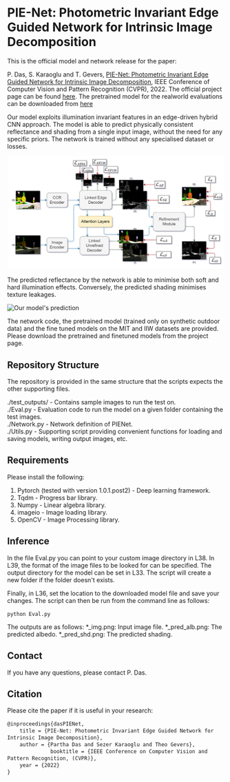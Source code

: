 # PIE-Net: Photometric Invariant Edge Guided Network for Intrinsic Image Decomposition
This is the official model and network release for the paper:

P. Das, S. Karaoglu and T. Gevers, [PIE-Net: Photometric Invariant Edge Guided Network for Intrinsic Image Decomposition](https://ivi.fnwi.uva.nl/cv/pienet/assets/PIE_NET_CVPR_2022_main_paper.pdf), IEEE Conference of Computer Vision and Pattern Recognition (CVPR), 2022. The official project page can be found [here](https://ivi.fnwi.uva.nl/cv/pienet/). The pretrained model for the realworld evaluations can be downloaded from [here](https://uvaauas.figshare.com/articles/conference_contribution/real_world_model_t7/19940000)

Our model exploits illumination invariant features in an edge-driven hybrid CNN approach. The model is able to predict physically consistent reflectance and shading from a single input image, without the need for any specific priors. The network is trained without any specialised dataset or losses. 

![Propose network](/images/net_overview_github.png "The proposed network.")

The predicted reflectance by the network is able to minimise both soft and hard illumination effects. Conversely, the predicted shading minimises texture leakages.

![Our model's prediction](/images/Output_teaser_github.png "The proposed method.")

The network code, the pretrained model (trained only on synthetic outdoor data) and the fine tuned models on the MIT and IIW datasets are provided. Please download the pretrained and finetuned models from the project page.

## Repository Structure

The repository is provided in the same structure that the scripts expects the other supporting files.

./test_outputs/ - Contains sample images to run the test on.\
./Eval.py       - Evaluation code to run the model on a given folder containing the test images.\
./Network.py    - Network definition of PIENet.\
./Utils.py      - Supporting script providing convenient functions for loading and saving models, writing output images, etc.

## Requirements
Please install the following:
1. Pytorch (tested with version 1.0.1.post2) - Deep learning framework.
2. Tqdm                                      - Progress bar library.
3. Numpy                                     - Linear algebra library.
4. imageio                                   - Image loading library.
5. OpenCV                                    - Image Processing library.

## Inference
In the file Eval.py you can point to your custom image directory in L38. In
L39, the format of the image files to be looked for can be specified. The
output directory for the model can be set in L33. The script will create a new
folder if the folder doesn't exists.

Finally, in L36, set the location to the downloaded model file and save your changes.
The script can then be run from the command line as follows:
```
python Eval.py
```

The outputs are as follows:
*_img.png: Input image file.
*_pred_alb.png: The predicted albedo.
*_pred_shd.png: The predicted shading.

## Contact
If you have any questions, please contact P. Das.

## Citation
Please cite the paper if it is useful in your research:

```
@inproceedings{dasPIENet,
    title = {PIE-Net: Photometric Invariant Edge Guided Network for Intrinsic Image Decomposition}, 
    author = {Partha Das and Sezer Karaoglu and Theo Gevers},
              booktitle = {IEEE Conference on Computer Vision and Pattern Recognition, (CVPR)},
    year = {2022}
}
```

